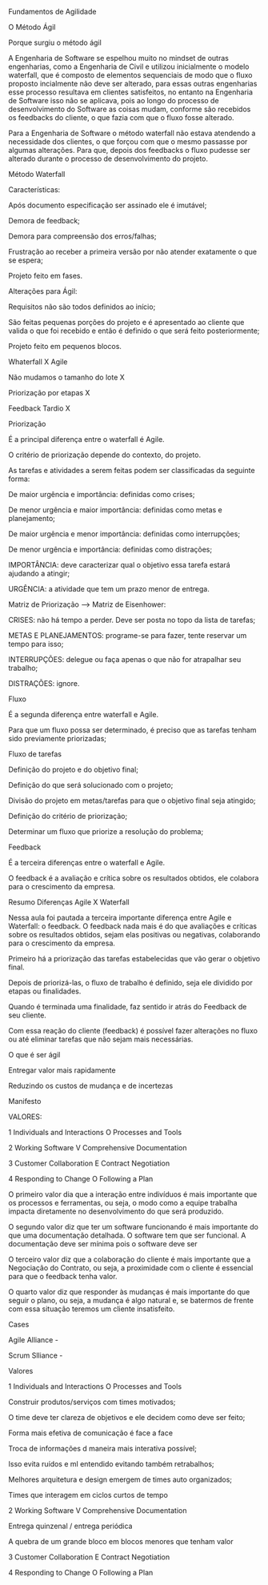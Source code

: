 Fundamentos de Agilidade 

 

O Método Ágil 

 

Porque surgiu o método ágil 

A Engenharia de Software se espelhou muito no mindset de outras engenharias, como a Engenharia de Civil e utilizou inicialmente o modelo waterfall, que é composto de elementos sequenciais de modo que o fluxo proposto incialmente não deve ser alterado, para essas outras engenharias esse processo resultava em clientes satisfeitos, no entanto na Engenharia de Software isso não se aplicava, pois ao longo do processo de desenvolvimento do Software as coisas mudam, conforme são recebidos os feedbacks do cliente, o que fazia com que o fluxo fosse alterado. 

Para a Engenharia de Software o método waterfall  não estava atendendo a necessidade dos clientes, o que forçou com que o mesmo passasse por algumas alterações. Para que, depois dos feedbacks o fluxo pudesse ser alterado durante o processo de desenvolvimento do projeto. 

Método Waterfall 

Características:  

Após documento especificação ser assinado ele é imutável; 

Demora de feedback; 

Demora para compreensão dos erros/falhas; 

Frustração ao receber a primeira versão por não atender exatamente o que se espera; 

Projeto feito em fases. 

Alterações para Ágil: 

Requisitos não são todos definidos ao início; 

São feitas pequenas porções do projeto e é apresentado ao cliente que valida o que foi recebido e então é definido o que será feito posteriormente; 

Projeto feito em pequenos blocos. 

Whaterfall X Agile 

Não mudamos o tamanho do lote X  

Priorização por etapas X 

Feedback Tardio X  

 

Priorização 

É a principal diferença entre o waterfall é Agile. 

O critério de priorização depende do contexto, do projeto. 

As tarefas e atividades a serem feitas podem ser classificadas da seguinte forma: 

De maior urgência e importância: definidas como crises; 

De menor urgência e maior importância: definidas como metas e planejamento; 

De maior urgência e menor importância: definidas como interrupções; 

De menor urgência e importância: definidas como distrações; 

IMPORTÂNCIA: deve caracterizar qual o objetivo essa tarefa estará ajudando a atingir; 

URGÊNCIA: a atividade que tem um prazo menor de entrega. 

 

Matriz de Priorização --> Matriz de Eisenhower: 

 

 

 

CRISES: não há tempo a perder. Deve ser posta no topo da lista de tarefas; 

METAS E PLANEJAMENTOS: programe-se para fazer, tente reservar um tempo para isso; 

INTERRUPÇÕES: delegue ou faça apenas o que não for atrapalhar seu trabalho; 

DISTRAÇÕES: ignore. 

 

Fluxo 

É a segunda diferença entre waterfall e Agile. 

Para que um fluxo possa ser determinado, é preciso que as tarefas tenham sido previamente priorizadas; 

Fluxo de tarefas 

Definição do projeto e do objetivo final; 

Definição do que será solucionado com o projeto; 

Divisão do projeto em metas/tarefas para que o objetivo final seja atingido; 

Definição do critério de priorização; 

Determinar um fluxo que priorize a resolução do problema; 

Feedback 

É a terceira diferenças entre o waterfall  e Agile. 

O feedback é a avaliação e crítica sobre os resultados obtidos, ele colabora para o crescimento da empresa. 

Resumo Diferenças Agile X Waterfall 

Nessa aula foi pautada a terceira importante diferença entre Agile e Waterfall: o feedback. O feedback nada mais é do que avaliações e críticas sobre os resultados obtidos, sejam elas positivas ou negativas, colaborando para o crescimento da empresa. 

Primeiro há a priorização das tarefas estabelecidas que vão gerar o objetivo final. 

Depois de priorizá-las, o fluxo de trabalho é definido, seja ele dividido por etapas ou finalidades. 

Quando é terminada uma finalidade, faz sentido ir atrás do Feedback de seu cliente. 

Com essa reação do cliente (feedback) é possível fazer alterações no fluxo ou até eliminar tarefas que não sejam mais necessárias. 

O que é ser ágil 

Entregar valor mais rapidamente 

Reduzindo os custos de mudança e de incertezas 

Manifesto 

VALORES: 

1     Individuals and Interactions        O        Processes and Tools 

2     Working Software                         V        Comprehensive Documentation 

3     Customer Collaboration               E        Contract Negotiation 

4     Responding to Change                 O        Following a Plan 

 

O primeiro valor dia que a interação entre indivíduos é mais importante que os processos e ferramentas, ou seja, o modo como a equipe trabalha impacta diretamente no desenvolvimento do que será produzido.  

O segundo valor diz que ter um software funcionando é mais importante do que uma documentação detalhada. 
O software tem que ser funcional. A documentação deve ser mínima pois o software deve ser  

O terceiro valor diz que a colaboração do cliente é mais importante que a Negociação do Contrato, ou seja, a proximidade com o cliente é essencial para que o feedback tenha valor.  

O quarto valor diz que responder às mudanças é mais importante do que seguir o plano, ou seja, a mudança é algo natural e, se batermos de frente com essa situação teremos um cliente insatisfeito.  

Cases 

Agile Alliance -  

Scrum Slliance -  

Valores 

1     Individuals and Interactions        O        Processes and Tools 

Construir produtos/serviços com times motivados; 

O time deve ter clareza de objetivos e ele decidem como deve ser feito; 

Forma mais efetiva de comunicação é face a face 

Troca de informações d maneira mais interativa possível; 

Isso evita ruídos e ml entendido evitando também retrabalhos; 

Melhores arquitetura e design emergem de times auto organizados; 

Times que interagem em ciclos curtos de tempo 

2     Working Software                         V        Comprehensive Documentation 

Entrega quinzenal / entrega periódica 

A quebra de um grande bloco em blocos menores que tenham valor 

3     Customer Collaboration               E        Contract Negotiation 

4     Responding to Change                 O        Following a Plan 

 